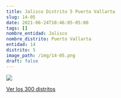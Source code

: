 ```yaml
---
title: Jalisco Distrito 5 Puerto Vallarta
slug: 14-05
date: 2021-06-24T10:46:05-05:00
tags: []
nombre_entidad: Jalisco
nombre_distrito: Puerto Vallarta
entidad: 14
distrito: 5
image_path: /img/14-05.png
draft: false
---
```


![](/img/14-05.png)

[Ver los 300 distritos](/docs/elecciones-2021)
